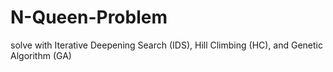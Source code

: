 # N-Queen-Problem
solve with Iterative Deepening Search (IDS),  Hill Climbing (HC), and Genetic Algorithm (GA)

